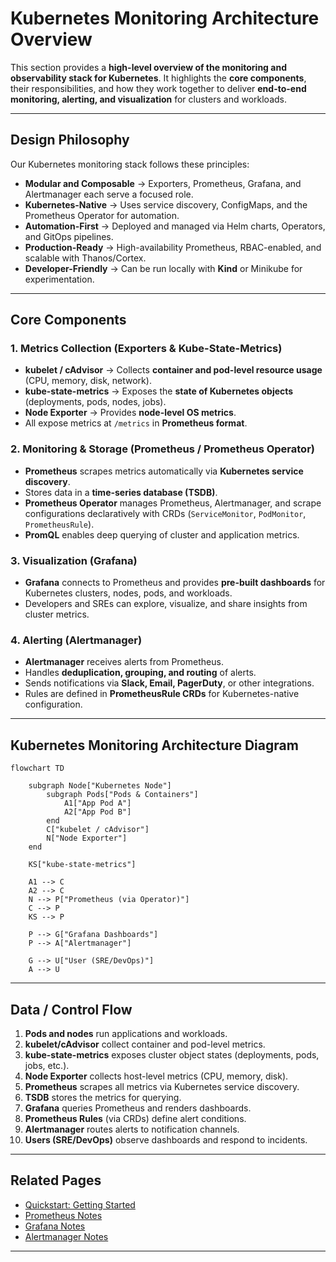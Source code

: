 # Kubernetes Monitoring Architecture Overview

This section provides a **high-level overview of the monitoring and observability stack for Kubernetes**. It highlights the **core components**, their responsibilities, and how they work together to deliver **end-to-end monitoring, alerting, and visualization** for clusters and workloads.

---

## Design Philosophy

Our Kubernetes monitoring stack follows these principles:

* **Modular and Composable** → Exporters, Prometheus, Grafana, and Alertmanager each serve a focused role.
* **Kubernetes-Native** → Uses service discovery, ConfigMaps, and the Prometheus Operator for automation.
* **Automation-First** → Deployed and managed via Helm charts, Operators, and GitOps pipelines.
* **Production-Ready** → High-availability Prometheus, RBAC-enabled, and scalable with Thanos/Cortex.
* **Developer-Friendly** → Can be run locally with **Kind** or Minikube for experimentation.

---

## Core Components

### 1. Metrics Collection (Exporters & Kube-State-Metrics)

* **kubelet / cAdvisor** → Collects **container and pod-level resource usage** (CPU, memory, disk, network).
* **kube-state-metrics** → Exposes the **state of Kubernetes objects** (deployments, pods, nodes, jobs).
* **Node Exporter** → Provides **node-level OS metrics**.
* All expose metrics at `/metrics` in **Prometheus format**.

### 2. Monitoring & Storage (Prometheus / Prometheus Operator)

* **Prometheus** scrapes metrics automatically via **Kubernetes service discovery**.
* Stores data in a **time-series database (TSDB)**.
* **Prometheus Operator** manages Prometheus, Alertmanager, and scrape configurations declaratively with CRDs (`ServiceMonitor`, `PodMonitor`, `PrometheusRule`).
* **PromQL** enables deep querying of cluster and application metrics.

### 3. Visualization (Grafana)

* **Grafana** connects to Prometheus and provides **pre-built dashboards** for Kubernetes clusters, nodes, pods, and workloads.
* Developers and SREs can explore, visualize, and share insights from cluster metrics.

### 4. Alerting (Alertmanager)

* **Alertmanager** receives alerts from Prometheus.
* Handles **deduplication, grouping, and routing** of alerts.
* Sends notifications via **Slack, Email, PagerDuty**, or other integrations.
* Rules are defined in **PrometheusRule CRDs** for Kubernetes-native configuration.

---

## Kubernetes Monitoring Architecture Diagram

```mermaid
flowchart TD

    subgraph Node["Kubernetes Node"]
        subgraph Pods["Pods & Containers"]
            A1["App Pod A"]
            A2["App Pod B"]
        end
        C["kubelet / cAdvisor"]
        N["Node Exporter"]
    end

    KS["kube-state-metrics"]

    A1 --> C
    A2 --> C
    N --> P["Prometheus (via Operator)"]
    C --> P
    KS --> P

    P --> G["Grafana Dashboards"]
    P --> A["Alertmanager"]

    G --> U["User (SRE/DevOps)"]
    A --> U
```

---

## Data / Control Flow

1. **Pods and nodes** run applications and workloads.
2. **kubelet/cAdvisor** collect container and pod-level metrics.
3. **kube-state-metrics** exposes cluster object states (deployments, pods, jobs, etc.).
4. **Node Exporter** collects host-level metrics (CPU, memory, disk).
5. **Prometheus** scrapes all metrics via Kubernetes service discovery.
6. **TSDB** stores the metrics for querying.
7. **Grafana** queries Prometheus and renders dashboards.
8. **Prometheus Rules** (via CRDs) define alert conditions.
9. **Alertmanager** routes alerts to notification channels.
10. **Users (SRE/DevOps)** observe dashboards and respond to incidents.

---

## Related Pages

* [Quickstart: Getting Started](../0-quickstart/1-getting-started.md)
* [Prometheus Notes](../2-project/prometheus.md)
* [Grafana Notes](../2-project/grafana.md)
* [Alertmanager Notes](../2-project/alertmanager.md)

---
